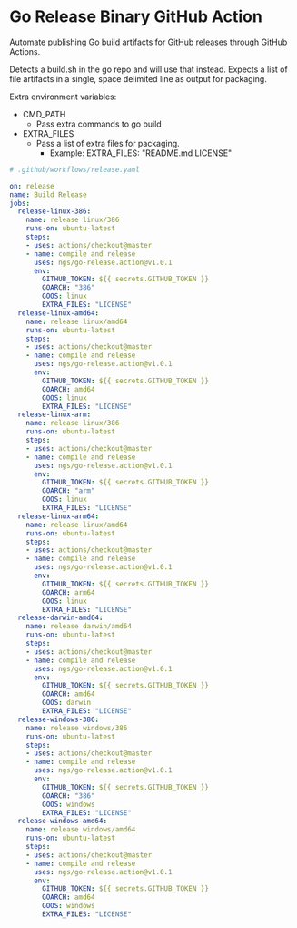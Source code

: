 # Go Release Binary GitHub Action

Automate publishing Go build artifacts for GitHub releases through GitHub Actions.

Detects a build.sh in the go repo and will use that instead.  Expects a list of
file artifacts in a single, space delimited line as output for packaging.

Extra environment variables:
* CMD_PATH
  * Pass extra commands to go build
* EXTRA_FILES
  * Pass a list of extra files for packaging.
    * Example: EXTRA_FILES: "README.md LICENSE"

```yaml
# .github/workflows/release.yaml

on: release
name: Build Release
jobs:
  release-linux-386:
    name: release linux/386
    runs-on: ubuntu-latest
    steps:
    - uses: actions/checkout@master
    - name: compile and release
      uses: ngs/go-release.action@v1.0.1
      env:
        GITHUB_TOKEN: ${{ secrets.GITHUB_TOKEN }}
        GOARCH: "386"
        GOOS: linux
        EXTRA_FILES: "LICENSE"
  release-linux-amd64:
    name: release linux/amd64
    runs-on: ubuntu-latest
    steps:
    - uses: actions/checkout@master
    - name: compile and release
      uses: ngs/go-release.action@v1.0.1
      env:
        GITHUB_TOKEN: ${{ secrets.GITHUB_TOKEN }}
        GOARCH: amd64
        GOOS: linux
        EXTRA_FILES: "LICENSE"
  release-linux-arm:
    name: release linux/386
    runs-on: ubuntu-latest
    steps:
    - uses: actions/checkout@master
    - name: compile and release
      uses: ngs/go-release.action@v1.0.1
      env:
        GITHUB_TOKEN: ${{ secrets.GITHUB_TOKEN }}
        GOARCH: "arm"
        GOOS: linux
        EXTRA_FILES: "LICENSE"
  release-linux-arm64:
    name: release linux/amd64
    runs-on: ubuntu-latest
    steps:
    - uses: actions/checkout@master
    - name: compile and release
      uses: ngs/go-release.action@v1.0.1
      env:
        GITHUB_TOKEN: ${{ secrets.GITHUB_TOKEN }}
        GOARCH: arm64
        GOOS: linux
        EXTRA_FILES: "LICENSE"
  release-darwin-amd64:
    name: release darwin/amd64
    runs-on: ubuntu-latest
    steps:
    - uses: actions/checkout@master
    - name: compile and release
      uses: ngs/go-release.action@v1.0.1
      env:
        GITHUB_TOKEN: ${{ secrets.GITHUB_TOKEN }}
        GOARCH: amd64
        GOOS: darwin
        EXTRA_FILES: "LICENSE"
  release-windows-386:
    name: release windows/386
    runs-on: ubuntu-latest
    steps:
    - uses: actions/checkout@master
    - name: compile and release
      uses: ngs/go-release.action@v1.0.1
      env:
        GITHUB_TOKEN: ${{ secrets.GITHUB_TOKEN }}
        GOARCH: "386"
        GOOS: windows
        EXTRA_FILES: "LICENSE"
  release-windows-amd64:
    name: release windows/amd64
    runs-on: ubuntu-latest
    steps:
    - uses: actions/checkout@master
    - name: compile and release
      uses: ngs/go-release.action@v1.0.1
      env:
        GITHUB_TOKEN: ${{ secrets.GITHUB_TOKEN }}
        GOARCH: amd64
        GOOS: windows
        EXTRA_FILES: "LICENSE"
```
